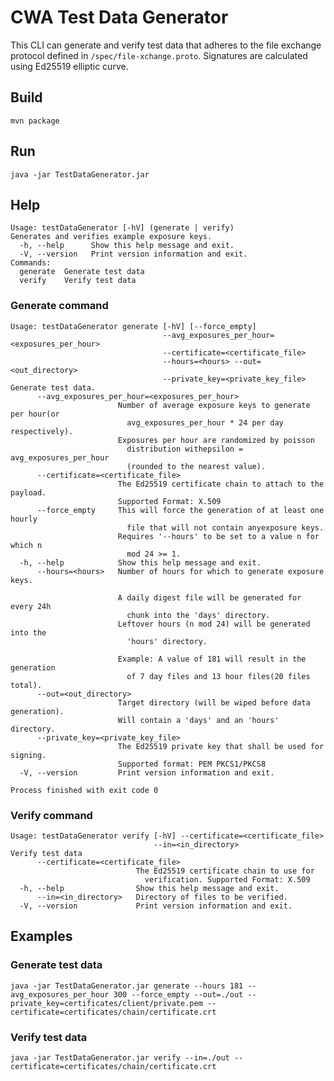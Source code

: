 # CWA Test Data Generator
This CLI can generate and verify test data that adheres to the file exchange protocol defined in `/spec/file-xchange.proto`.
Signatures are calculated using Ed25519 elliptic curve.
## Build
`mvn package`
## Run
`java -jar TestDataGenerator.jar`
## Help
```
Usage: testDataGenerator [-hV] (generate | verify)
Generates and verifies example exposure keys.
  -h, --help      Show this help message and exit.
  -V, --version   Print version information and exit.
Commands:
  generate  Generate test data
  verify    Verify test data
```
### Generate command
```
Usage: testDataGenerator generate [-hV] [--force_empty]
                                  --avg_exposures_per_hour=<exposures_per_hour>
                                  --certificate=<certificate_file>
                                  --hours=<hours> --out=<out_directory>
                                  --private_key=<private_key_file>
Generate test data.
      --avg_exposures_per_hour=<exposures_per_hour>
                        Number of average exposure keys to generate per hour(or
                          avg_exposures_per_hour * 24 per day respectively).
                        Exposures per hour are randomized by poisson
                          distribution withepsilon = avg_exposures_per_hour
                          (rounded to the nearest value).
      --certificate=<certificate_file>
                        The Ed25519 certificate chain to attach to the payload.
                        Supported Format: X.509
      --force_empty     This will force the generation of at least one hourly
                          file that will not contain anyexposure keys.
                        Requires '--hours' to be set to a value n for which n
                          mod 24 >= 1.
  -h, --help            Show this help message and exit.
      --hours=<hours>   Number of hours for which to generate exposure keys.

                        A daily digest file will be generated for every 24h
                          chunk into the 'days' directory.
                        Leftover hours (n mod 24) will be generated into the
                          'hours' directory.

                        Example: A value of 181 will result in the generation
                          of 7 day files and 13 hour files(20 files total).
      --out=<out_directory>
                        Target directory (will be wiped before data generation).
                        Will contain a 'days' and an 'hours' directory.
      --private_key=<private_key_file>
                        The Ed25519 private key that shall be used for signing.
                        Supported format: PEM PKCS1/PKCS8
  -V, --version         Print version information and exit.

Process finished with exit code 0

```
### Verify command
```
Usage: testDataGenerator verify [-hV] --certificate=<certificate_file>
                                --in=<in_directory>
Verify test data
      --certificate=<certificate_file>
                            The Ed25519 certificate chain to use for
                              verification. Supported Format: X.509
  -h, --help                Show this help message and exit.
      --in=<in_directory>   Directory of files to be verified.
  -V, --version             Print version information and exit.
```
## Examples
### Generate test data
`java -jar TestDataGenerator.jar generate --hours 181 --avg_exposures_per_hour 300 --force_empty --out=./out --private_key=certificates/client/private.pem --certificate=certificates/chain/certificate.crt`
### Verify test data
`java -jar TestDataGenerator.jar verify --in=./out --certificate=certificates/chain/certificate.crt`
